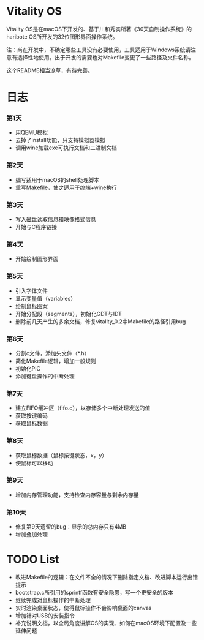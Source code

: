 # Vitality OS

Vitality OS是在macOS下开发的、基于川和秀实所著《30天自制操作系统》的haribote OS所开发的32位图形界面操作系统。

注：尚在开发中，不确定哪些工具没有必要使用，工具适用于Windows系统请注意有选择性地使用。出于开发的需要也对Makefile变更了一些路径及文件名称。

这个README相当潦草，有待完善。

# 日志

### 第1天

- 用QEMU模拟
- 去掉了install功能，只支持模拟器模拟
- 调用wine加载exe可执行文档和二进制文档

### 第2天

- 编写适用于macOS的shell处理脚本
- 重写Makefile，使之适用于终端+wine执行

### 第3天

- 写入磁盘读取信息和映像格式信息
- 开始与C程序链接

### 第4天

- 开始绘制图形界面


### 第5天

- 引入字体文件
- 显示变量值（variables）
- 绘制鼠标图案
- 开始分配段（segments），初始化GDT与IDT
- 删除前几天产生的多余文档，修复vitality_0.2中Makefile的路径引用bug

### 第6天

- 分割c文件，添加头文件（*.h）
- 简化Makefile逻辑，增加一般规则
- 初始化PIC
- 添加键盘操作的中断处理

### 第7天

- 建立FIFO缓冲区（fifo.c），以存储多个中断处理发送的值
- 获取按键编码
- 获取鼠标数据

### 第8天

- 获取鼠标数据（鼠标按键状态，x，y）
- 使鼠标可以移动

### 第9天

- 增加内存管理功能，支持检查内存容量与剩余内存量

### 第10天

- 修复第9天遗留的bug：显示的总内存只有4MB
- 增加叠加处理

# TODO List

- 改进Makefile的逻辑：在文件不全的情况下删除指定文档、改进脚本运行出错提示
- bootstrap.c所引用的sprintf函数有安全隐患，写一个更安全的版本
- 继续完成对鼠标操作的中断处理
- 实时渲染桌面状态，使得鼠标操作不会影响桌面的canvas
- 增加针对USB的安装指令
- 补充说明文档，以全局角度讲解OS的实现、如何在macOS环境下配置及一些延伸问题
